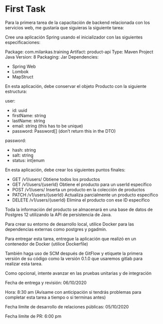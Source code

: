 # First Task

Para la primera tarea de la capacitación de backend relacionada con los servicios web, me gustaría que siguieras la siguiente tarea:

Cree una aplicación Spring usando el inicializador con las siguientes especificaciones:

Package: com.milankas.training
Artifact: product-api
Type: Maven Project
Java Version: 8
Packaging: Jar
Dependencies:
- Spring Web
- Lombok
- MapStruct

En esta aplicación, debe conservar el objeto Producto con la siguiente estructura:

user:

- id: uuid
- firstName: string
- lastName: string
- email: string (this has to be unique)
- password: Password[] (don’t return this in the DTO)


password:

- hash: string
- salt: string
- status: int|enum

En esta aplicación, debe crear los siguientes puntos finales:

- GET /v1/users/ Obtiene todos los productos
- GET /v1/users/{userId} Obtiene el producto para un userId específico
- POST /v1/users/ Inserta un producto en la colección de productos
- PATCH /v1/users/{userId} Actualiza parcialmente un producto específico
- DELETE /v1/users/{userId} Elimina el producto con ese ID específico


Toda la información del producto se almacenará en una base de datos de Postgres 12 utilizando la API de persistencia de Java.

Para crear su entorno de desarrollo local, utilice Docker para las dependencias externas como postgres y pgadmin.

Para entregar esta tarea, entregue la aplicación que realizó en un contenedor de Docker (utilice Dockerfile)

También haga uso de SCM después de GitFlow y etiquete la primera versión de su código como la versión 0.1.0 que usaremos gitlab para realizar esta tarea.

Como opcional, intente avanzar en las pruebas unitarias y de integración


Fecha de entrega y revisión: 06/10/2020

Hora: 8:30 am (Avísame con anticipación si tendrás problemas para completar esta tarea a tiempo o si terminas antes)

Fecha límite de desarrollo de relaciones públicas: 05/10/2020

Fecha límite de PR: 6:00 pm
